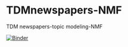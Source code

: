 # TDMnewspapers-NMF
TDM newspapers-topic modeling-NMF


[![Binder](https://mybinder.org/badge_logo.svg)](https://mybinder.org/v2/gh/vasighiz/TDMnewspapers-NMF/master?labpath=newspaper_mining_NMF.ipynb)
